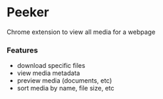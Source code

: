 # Peeker 
Chrome extension to view all media for a webpage

### Features
- download specific files
- view media metadata
- preview media (documents, etc)
- sort media by name, file size, etc